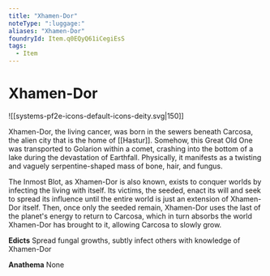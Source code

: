 ```yaml
---
title: "Xhamen-Dor"
noteType: ":luggage:"
aliases: "Xhamen-Dor"
foundryId: Item.q0EQyQ61iCegiEsS
tags:
  - Item
---
```


# Xhamen-Dor
![[systems-pf2e-icons-default-icons-deity.svg|150]]

Xhamen-Dor, the living cancer, was born in the sewers beneath Carcosa, the alien city that is the home of [[Hastur]]. Somehow, this Great Old One was transported to Golarion within a comet, crashing into the bottom of a lake during the devastation of Earthfall. Physically, it manifests as a twisting and vaguely serpentine-shaped mass of bone, hair, and fungus.

The Inmost Blot, as Xhamen-Dor is also known, exists to conquer worlds by infecting the living with itself. Its victims, the seeded, enact its will and seek to spread its influence until the entire world is just an extension of Xhamen-Dor itself. Then, once only the seeded remain, Xhamen-Dor uses the last of the planet's energy to return to Carcosa, which in turn absorbs the world Xhamen-Dor has brought to it, allowing Carcosa to slowly grow.

**Edicts** Spread fungal growths, subtly infect others with knowledge of Xhamen-Dor

**Anathema** None
